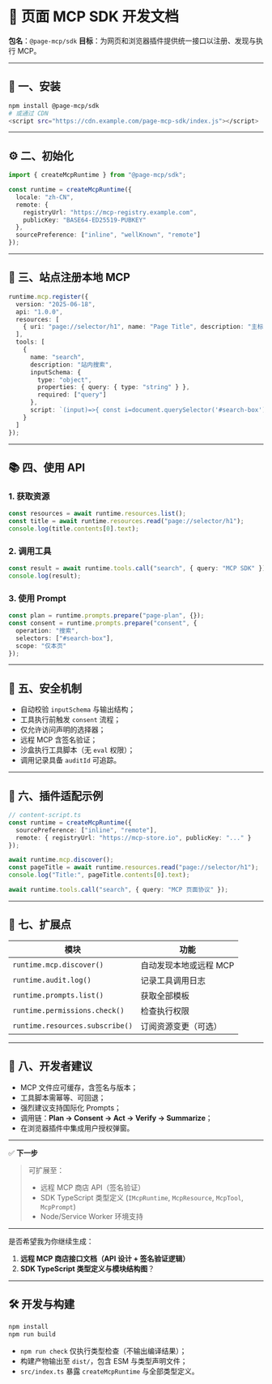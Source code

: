 # 🧰 页面 MCP SDK 开发文档

**包名**：`@page-mcp/sdk`
**目标**：为网页和浏览器插件提供统一接口以注册、发现与执行 MCP。

---

## 🚀 一、安装

```bash
npm install @page-mcp/sdk
# 或通过 CDN
<script src="https://cdn.example.com/page-mcp-sdk/index.js"></script>
```

---

## ⚙️ 二、初始化

```ts
import { createMcpRuntime } from "@page-mcp/sdk";

const runtime = createMcpRuntime({
  locale: "zh-CN",
  remote: {
    registryUrl: "https://mcp-registry.example.com",
    publicKey: "BASE64-ED25519-PUBKEY"
  },
  sourcePreference: ["inline", "wellKnown", "remote"]
});
```

---

## 🧱 三、站点注册本地 MCP

```ts
runtime.mcp.register({
  version: "2025-06-18",
  api: "1.0.0",
  resources: [
    { uri: "page://selector/h1", name: "Page Title", description: "主标题" }
  ],
  tools: [
    {
      name: "search",
      description: "站内搜索",
      inputSchema: {
        type: "object",
        properties: { query: { type: "string" } },
        required: ["query"]
      },
      script: `(input)=>{ const i=document.querySelector('#search-box'); if(i){i.value=input.query; document.querySelector('#search-button').click(); return 'OK';} return 'Fail'; }`
    }
  ]
});
```

---

## 📚 四、使用 API

### 1. 获取资源

```ts
const resources = await runtime.resources.list();
const title = await runtime.resources.read("page://selector/h1");
console.log(title.contents[0].text);
```

### 2. 调用工具

```ts
const result = await runtime.tools.call("search", { query: "MCP SDK" });
console.log(result);
```

### 3. 使用 Prompt

```ts
const plan = runtime.prompts.prepare("page-plan", {});
const consent = runtime.prompts.prepare("consent", {
  operation: "搜索",
  selectors: ["#search-box"],
  scope: "仅本页"
});
```

---

## 🔐 五、安全机制

* 自动校验 `inputSchema` 与输出结构；
* 工具执行前触发 `consent` 流程；
* 仅允许访问声明的选择器；
* 远程 MCP 含签名验证；
* 沙盒执行工具脚本（无 `eval` 权限）；
* 调用记录具备 `auditId` 可追踪。

---

## 🧩 六、插件适配示例

```ts
// content-script.ts
const runtime = createMcpRuntime({
  sourcePreference: ["inline", "remote"],
  remote: { registryUrl: "https://mcp-store.io", publicKey: "..." }
});

await runtime.mcp.discover();
const pageTitle = await runtime.resources.read("page://selector/h1");
console.log("Title:", pageTitle.contents[0].text);

await runtime.tools.call("search", { query: "MCP 页面协议" });
```

---

## 🧭 七、扩展点

| 模块                              | 功能            |
| ------------------------------- | ------------- |
| `runtime.mcp.discover()`        | 自动发现本地或远程 MCP |
| `runtime.audit.log()`           | 记录工具调用日志      |
| `runtime.prompts.list()`        | 获取全部模板        |
| `runtime.permissions.check()`   | 检查执行权限        |
| `runtime.resources.subscribe()` | 订阅资源变更（可选）    |

---

## 📘 八、开发者建议

* MCP 文件应可缓存，含签名与版本；
* 工具脚本需幂等、可回退；
* 强烈建议支持国际化 Prompts；
* 调用链：**Plan → Consent → Act → Verify → Summarize**；
* 在浏览器插件中集成用户授权弹窗。

---

✅ **下一步**

> 可扩展至：
>
> * 远程 MCP 商店 API（签名验证）
> * SDK TypeScript 类型定义 (`IMcpRuntime`, `McpResource`, `McpTool`, `McpPrompt`)
> * Node/Service Worker 环境支持

---

是否希望我为你继续生成：

1. **远程 MCP 商店接口文档（API 设计 + 签名验证逻辑）**
2. **SDK TypeScript 类型定义与模块结构图**？

---

## 🛠️ 开发与构建

```bash
npm install
npm run build
```

* `npm run check` 仅执行类型检查（不输出编译结果）；
* 构建产物输出至 `dist/`，包含 ESM 与类型声明文件；
* `src/index.ts` 暴露 `createMcpRuntime` 与全部类型定义。

